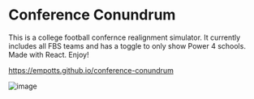 # Conference Conundrum 


This is a college football confernce realignment simulator.
It currently includes all FBS teams and has a toggle to only show Power 4 schools. 
Made with React.
Enjoy!

https://empotts.github.io/conference-conundrum

![image](https://github.com/user-attachments/assets/69f57bb7-63ec-4ca5-8c83-3b52620dcc2f)

